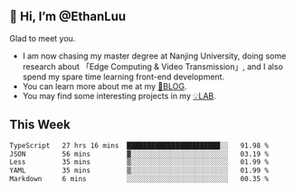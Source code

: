 ## 👋 Hi, I’m @EthanLuu

Glad to meet you.

- I am now chasing my master degree at Nanjing University, doing some research about 「Edge Computing & Video Transmission」, and I also spend my spare time learning front-end development.
- You can learn more about me at my [📝BLOG](https://blog.ethanloo.cn).
- You may find some interesting projects in my [💡LAB](https://lab.ethanloo.cn).

## This Week
<!--START_SECTION:waka-->

```txt
TypeScript   27 hrs 16 mins  ███████████████████████░░   91.98 %
JSON         56 mins         ▓░░░░░░░░░░░░░░░░░░░░░░░░   03.19 %
Less         35 mins         ▒░░░░░░░░░░░░░░░░░░░░░░░░   01.99 %
YAML         35 mins         ▒░░░░░░░░░░░░░░░░░░░░░░░░   01.99 %
Markdown     6 mins          ░░░░░░░░░░░░░░░░░░░░░░░░░   00.35 %
```

<!--END_SECTION:waka-->
